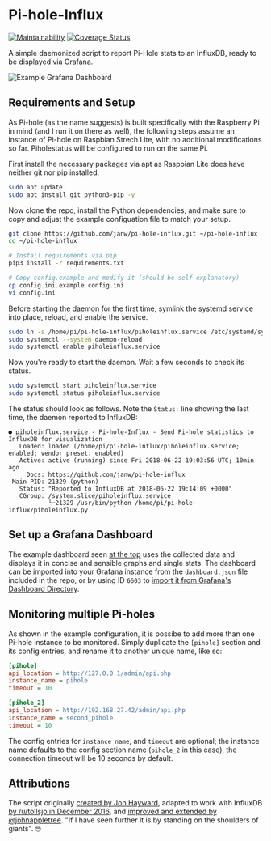 # Pi-hole-Influx

[![Maintainability](https://api.codeclimate.com/v1/badges/cfe71020e6505ca65cfc/maintainability)](https://codeclimate.com/github/janw/pi-hole-influx/maintainability)
[![Coverage Status](https://coveralls.io/repos/github/janw/pi-hole-influx/badge.svg?branch=master)](https://coveralls.io/github/janw/pi-hole-influx?branch=master)

A simple daemonized script to report Pi-Hole stats to an InfluxDB, ready to be displayed via Grafana.

![Example Grafana Dashboard](.readme-assets/dashboard.png)

## Requirements and Setup

As Pi-hole (as the name suggests) is built specifically with the Raspberry Pi in mind (and I run it on there as well), the following steps assume an instance of Pi-hole on Raspbian Strech Lite, with no additional modifications so far. Piholestatus will be configured to run on the same Pi.

First install the necessary packages via apt as Raspbian Lite does have neither git nor pip installed.

```bash
sudo apt update
sudo apt install git python3-pip -y
```

Now clone the repo, install the Python dependencies, and make sure to copy and adjust the example configuation file to match your setup.

```bash
git clone https://github.com/janw/pi-hole-influx.git ~/pi-hole-influx
cd ~/pi-hole-influx

# Install requirements via pip
pip3 install -r requirements.txt

# Copy config.example and modify it (should be self-explanatory)
cp config.ini.example config.ini
vi config.ini
```

Before starting the daemon for the first time, symlink the systemd service into place, reload, and enable the service.

```bash
sudo ln -s /home/pi/pi-hole-influx/piholeinflux.service /etc/systemd/system/
sudo systemctl --system daemon-reload
sudo systemctl enable piholeinflux.service
```

Now you're ready to start the daemon. Wait a few seconds to check its status.

```bash
sudo systemctl start piholeinflux.service
sudo systemctl status piholeinflux.service
```

The status should look as follows. Note the `Status:` line showing the last time, the daemon reported to InfluxDB:

```text
● piholeinflux.service - Pi-hole-Influx - Send Pi-hole statistics to InfluxDB for visualization
   Loaded: loaded (/home/pi/pi-hole-influx/piholeinflux.service; enabled; vendor preset: enabled)
   Active: active (running) since Fri 2018-06-22 19:03:56 UTC; 10min ago
     Docs: https://github.com/janw/pi-hole-influx
 Main PID: 21329 (python)
   Status: "Reported to InfluxDB at 2018-06-22 19:14:09 +0000"
   CGroup: /system.slice/piholeinflux.service
           └─21329 /usr/bin/python /home/pi/pi-hole-influx/piholeinflux.py
```

## Set up a Grafana Dashboard

The example dashboard seen [at the top](#pi-hole-influx) uses the collected data and displays it in concise and sensible graphs and single stats. The dashboard can be imported into your Grafana instance from the `dashboard.json` file included in the repo, or by using ID `6603` to [import it from Grafana's Dashboard Directory](https://grafana.com/dashboards/6603).

## Monitoring multiple Pi-holes

As shown in the example configuration, it is possibe to add more than one Pi-hole instance to be monitored. Simply duplicate the `[pihole]` section and its config entries, and rename it to another unique name, like so:

```ini
[pihole]
api_location = http://127.0.0.1/admin/api.php
instance_name = pihole
timeout = 10

[pihole_2]
api_location = http://192.168.27.42/admin/api.php
instance_name = second_pihole
timeout = 10
```

The config entries for `instance_name`, and `timeout` are optional; the instance name defaults to the config section name (`pihole_2` in this case), the connection timeout will be 10 seconds by default.

## Attributions

The script originally [created by Jon Hayward](https://fattylewis.com/Graphing-pi-hole-stats/), adapted to work with InfluxDB [by /u/tollsjo in December 2016](https://github.com/sco01/piholestatus), and [improved and extended by @johnappletree](https://github.com/johnappletree/piholestatus). "If I have seen further it is by standing on the shoulders of giants". 🤓
